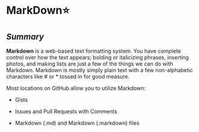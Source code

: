 # **MarkDown**:star:
## *Summary*

**Markdown** is a web-based text formatting system. You have complete control over how the text appears; bolding or italicizing phrases, inserting photos, and making lists are just a few of the things we can do with Markdown. Markdown is mostly simply plain text with a few non-alphabetic characters like # or * tossed in for good measure.

Most locations on GitHub allow you to utilize Markdown:

- Gists

- Issues and Pull Requests with Comments

- Markdown (.md) and Markdown (.markdown) files
